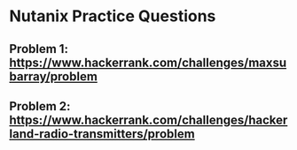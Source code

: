 # Nutanix Practice Questions

## Problem 1: https://www.hackerrank.com/challenges/maxsubarray/problem



## Problem 2: https://www.hackerrank.com/challenges/hackerland-radio-transmitters/problem